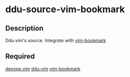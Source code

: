 # ddu-source-vim-bookmark
## Description
Ddu.vim's source.
Integrate with [vim-bookmark](https://github.com/MattesGroeger/vim-bookmarks)

## Required
[denops.vim](https://github.com/vim-denops/denops.vim)
[ddu.vim](Shougo/ddu.vim)
[vim-bookmark](https://github.com/MattesGroeger/vim-bookmarks)
